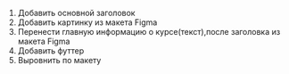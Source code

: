 1. Добавить основной заголовок
2. Добавить картинку из макета Figma
3. Перенести главную информацию о курсе(текст),после заголовка из макета Figma
4. Добавить футтер
5. Выровнить по макету
